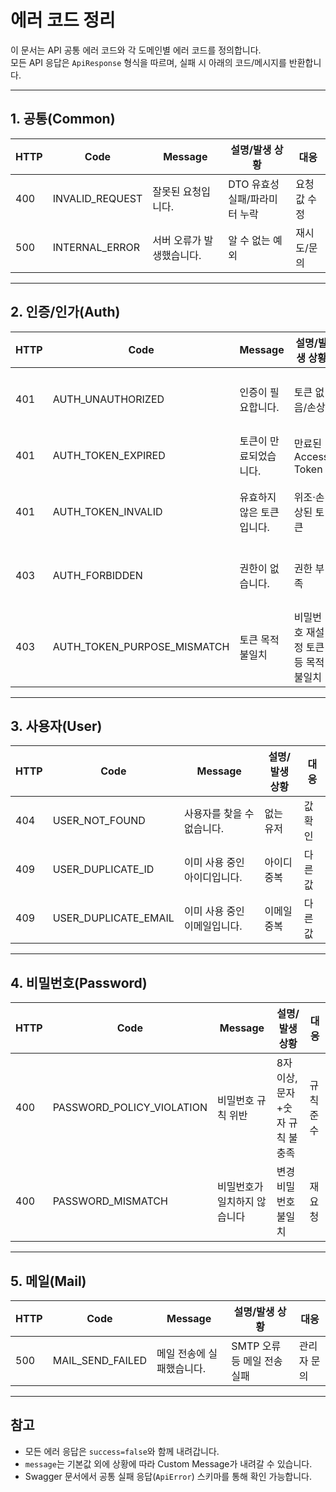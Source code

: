 # 에러 코드 정리

이 문서는 API 공통 에러 코드와 각 도메인별 에러 코드를 정의합니다.  
모든 API 응답은 `ApiResponse` 형식을 따르며, 실패 시 아래의 코드/메시지를 반환합니다.

---

## 1. 공통(Common)

| HTTP | Code            | Message              | 설명/발생 상황         | 대응             |
|------|-----------------|----------------------|------------------------|------------------|
| 400  | INVALID_REQUEST | 잘못된 요청입니다.    | DTO 유효성 실패/파라미터 누락 | 요청값 수정       |
| 500  | INTERNAL_ERROR  | 서버 오류가 발생했습니다. | 알 수 없는 예외        | 재시도/문의       |

---

## 2. 인증/인가(Auth)

| HTTP | Code                 | Message                | 설명/발생 상황       | 대응       |
|------|----------------------|------------------------|----------------------|------------|
| 401  | AUTH_UNAUTHORIZED    | 인증이 필요합니다.      | 토큰 없음/손상       | 재로그인   |
| 401  | AUTH_TOKEN_EXPIRED   | 토큰이 만료되었습니다.   | 만료된 Access Token  | 재발급     |
| 401  | AUTH_TOKEN_INVALID   | 유효하지 않은 토큰입니다. | 위조·손상된 토큰     | 재로그인   |
| 403  | AUTH_FORBIDDEN       | 권한이 없습니다.        | 권한 부족            | 권한 요청  |
| 403  | AUTH_TOKEN_PURPOSE_MISMATCH | 토큰 목적 불일치 | 비밀번호 재설정 토큰 등 목적 불일치 | 재요청     |

---

## 3. 사용자(User)

| HTTP | Code                 | Message                  | 설명/발생 상황 | 대응     |
|------|----------------------|--------------------------|----------------|----------|
| 404  | USER_NOT_FOUND       | 사용자를 찾을 수 없습니다. | 없는 유저      | 값 확인  |
| 409  | USER_DUPLICATE_ID    | 이미 사용 중인 아이디입니다. | 아이디 중복   | 다른 값  |
| 409  | USER_DUPLICATE_EMAIL | 이미 사용 중인 이메일입니다. | 이메일 중복   | 다른 값  |

---

## 4. 비밀번호(Password)

| HTTP | Code                   | Message    | 설명/발생 상황     | 대응    |
|------|------------------------|------------|--------------|-------|
| 400  | PASSWORD_POLICY_VIOLATION | 비밀번호 규칙 위반 | 8자 이상, 문자+숫자 규칙 불충족 | 규칙 준수 |
| 400   | PASSWORD_MISMATCH      |비밀번호가 일치하지 않습니다 | 변경 비밀번호 불일치  | 재요청   |

---

## 5. 메일(Mail)

| HTTP | Code             | Message                  | 설명/발생 상황   | 대응          |
|------|------------------|--------------------------|------------------|---------------|
| 500  | MAIL_SEND_FAILED | 메일 전송에 실패했습니다. | SMTP 오류 등 메일 전송 실패 | 관리자 문의 |

---

## 참고
- 모든 에러 응답은 `success=false`와 함께 내려갑니다.
- `message`는 기본값 외에 상황에 따라 Custom Message가 내려갈 수 있습니다.
- Swagger 문서에서 공통 실패 응답(`ApiError`) 스키마를 통해 확인 가능합니다.
